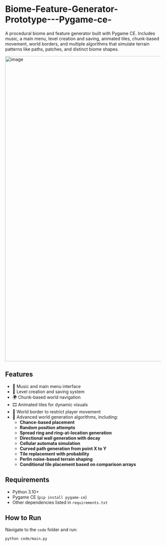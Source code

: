 # Biome-Feature-Generator-Prototype---Pygame-ce-
A procedural biome and feature generator built with Pygame CE. Includes music, a main menu, level creation and saving, animated tiles, chunk-based movement, world borders, and multiple algorithms that simulate terrain patterns like paths, patches, and distinct biome shapes.

<img width="1916" height="987" alt="image" src="https://github.com/user-attachments/assets/8760683d-4422-45cb-ac88-ca5bf7572710" />

## Features

- 🎵 Music and main menu interface  
- 💾 Level creation and saving system  
- 🌍 Chunk-based world navigation  
- 🎞️ Animated tiles for dynamic visuals  
- 🚧 World border to restrict player movement  
- 🧠 Advanced world generation algorithms, including:
  - **Chance-based placement**
  - **Random position attempts**
  - **Spread ring and ring-at-location generation**
  - **Directional wall generation with decay**
  - **Cellular automata simulation**
  - **Curved path generation from point X to Y**
  - **Tile replacement with probability**
  - **Perlin noise-based terrain shaping**
  - **Conditional tile placement based on comparison arrays**


## Requirements

- Python 3.10+  
- Pygame CE (`pip install pygame-ce`)  
- Other dependencies listed in `requirements.txt`

## How to Run

Navigate to the `code` folder and run:

```bash
python code/main.py
